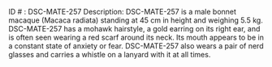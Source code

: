 ID # : DSC-MATE-257
Description: DSC-MATE-257 is a male bonnet macaque (Macaca radiata) standing at 45 cm in height and weighing 5.5 kg. DSC-MATE-257 has a mohawk hairstyle, a gold earring on its right ear, and is often seen wearing a red scarf around its neck. Its mouth appears to be in a constant state of anxiety or fear. DSC-MATE-257 also wears a pair of nerd glasses and carries a whistle on a lanyard with it at all times.